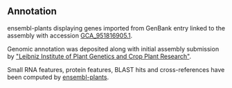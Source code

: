 **Annotation**
----------

ensembl-plants displaying genes imported from GenBank entry linked to the assembly with accession [GCA\_951816905.1](http://www.ebi.ac.uk/ena/data/view/GCA_951816905.1).

Genomic annotation was deposited along with initial assembly submission by ["Leibniz Institute of Plant Genetics and Crop Plant Research"](URL_GOES_HERE).

Small RNA features, protein features, BLAST hits and cross-references have been
computed by [ensembl-plants](https://plants.ensembl.org/info/genome/annotation/index.html).
